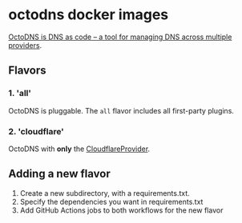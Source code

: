 # octodns docker images

[OctoDNS is DNS as code – a tool for managing DNS across multiple providers](https://github.com/octodns/octodns).

## Flavors

### 1. 'all'

OctoDNS is pluggable. The `all` flavor includes all first-party plugins.

### 2. 'cloudflare'

OctoDNS with **only** the [CloudflareProvider](https://github.com/octodns/octodns-cloudflare).

## Adding a new flavor

1. Create a new subdirectory, with a requirements.txt.
2. Specify the dependencies you want in requirements.txt
3. Add GitHub Actions jobs to both workflows for the new flavor
